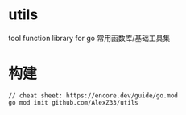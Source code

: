 # utils
tool function library for go  常用函数库/基础工具集




# 构建

```golang
// cheat sheet: https://encore.dev/guide/go.mod
go mod init github.com/AlexZ33/utils
```
